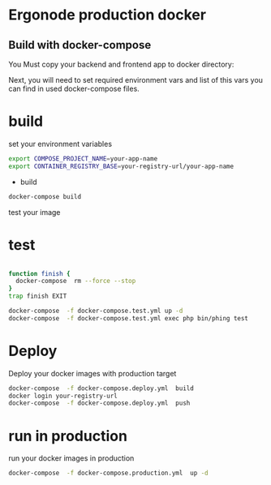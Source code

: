 # Ergonode production docker


## Build with docker-compose
 
You Must copy your  backend and frontend app to docker directory:


Next, you will need to set required environment vars and list of this vars you can find in used docker-compose files. 

# 

# build

set your environment variables
```bash
export COMPOSE_PROJECT_NAME=your-app-name
export CONTAINER_REGISTRY_BASE=your-registry-url/your-app-name
```

* build
```bash
docker-compose build
```

test your image

# test
```bash

function finish {
  docker-compose  rm --force --stop
}
trap finish EXIT

docker-compose  -f docker-compose.test.yml up -d
docker-compose  -f docker-compose.test.yml exec php bin/phing test

```

# Deploy
 Deploy your docker images with production target

```bash
docker-compose  -f docker-compose.deploy.yml  build
docker login your-registry-url
docker-compose  -f docker-compose.deploy.yml  push
```

# run  in production
run your docker images in production
```bash
docker-compose  -f docker-compose.production.yml  up -d
```

